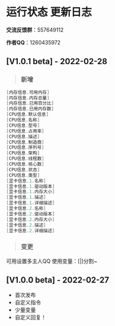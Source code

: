 # 运行状态 更新日志

**交流反馈群**：557649112

**作者QQ**：1260435972

## [V1.0.1 beta] - 2022-02-28
> ### 新增

```java
[内存信息.可用内存]
[内存信息.内存总量]
[内存信息.已用百分比]
[内存信息.已用内存数]
[CPU信息.默认信息]
[CPU信息.名称]
[CPU信息.型号]
[CPU信息.占用率]
[CPU信息.描述]
[CPU信息.制造商]
[CPU信息.序列号]
[CPU信息.架构]
[CPU信息.线程数]
[CPU信息.核心数]
[CPU信息.状态]
[CPU信息.类型]
[显卡信息.1.名称]
[显卡信息.1.驱动版本]
[显卡信息.1.内存大小]
[显卡信息.1.描述]
[显卡信息.1.详细描述]
[显卡信息.2.名称]
[显卡信息.2.驱动版本]
[显卡信息.2.内存大小]
[显卡信息.2.描述]
[显卡信息.2.详细描述]
```


> ### 变更

可用设置多主人QQ 使用变量：[|]分割~

## [V1.0.0 beta] - 2022-02-27

- 首次发布
- 自定义指令
- 少量变量
- 自定义回复！

